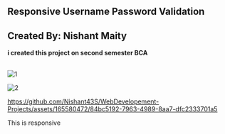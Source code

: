 ## Responsive Username Password Validation

<h2>Created By: Nishant Maity</h2>
<strong>i created this project on second semester BCA</strong>
<br><br>

![1](https://github.com/Nishant43S/WebDevelopement-Projects/assets/165580472/ec67767a-613c-496a-8468-f06b81afc5e3)

![2](https://github.com/Nishant43S/WebDevelopement-Projects/assets/165580472/1301e755-1dc8-402f-96f5-4a66d32eb237)


https://github.com/Nishant43S/WebDevelopement-Projects/assets/165580472/84bc5192-7963-4989-8aa7-dfc2333701a5


<p>This is responsive</p>
